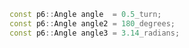 ```cpp "Three ways of expressing a half-turn"
const p6::Angle angle  = 0.5_turn;
const p6::Angle angle2 = 180_degrees;
const p6::Angle angle3 = 3.14_radians;
```